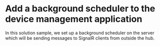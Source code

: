 # Add a background scheduler to the device management application

In this solution sample, we set up a background scheduler on the server which will be sending messages to SignalR clients from outside the hub.